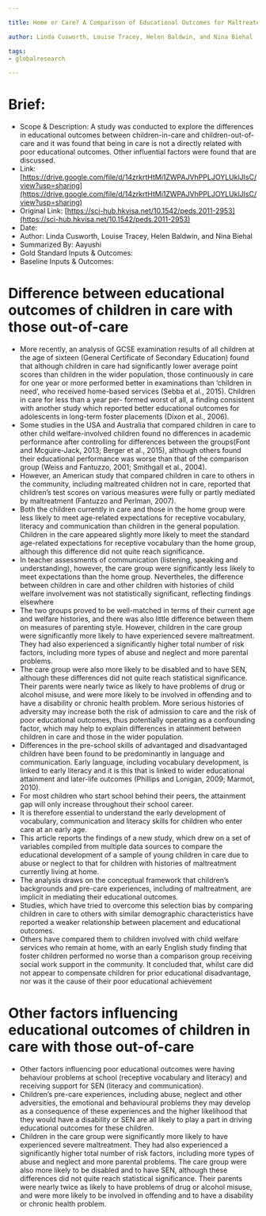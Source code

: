 ```yaml
---

title: Home or Care? A Comparison of Educational Outcomes for Maltreated Children

author: Linda Cusworth, Louise Tracey, Helen Baldwin, and Nina Biehal

tags: 
- globalresearch

---
```



# Brief:

* Scope & Description: A study was conducted to explore the differences in educational outcomes between children-in-care and children-out-of-care and it was found that being in care is not a directly related with poor educational outcomes. Other influential factors were found that are discussed. 
* Link: [https://drive.google.com/file/d/14zrkrtHtMi1ZWPAJVhPPLJOYLUklJIsC/view?usp=sharing](https://drive.google.com/file/d/14zrkrtHtMi1ZWPAJVhPPLJOYLUklJIsC/view?usp=sharing) 
* Original Link: [https://sci-hub.hkvisa.net/10.1542/peds.2011-2953](https://sci-hub.hkvisa.net/10.1542/peds.2011-2953) 
* Date: 
* Author: Linda Cusworth, Louise Tracey, Helen Baldwin, and Nina Biehal
* Summarized By: Aayushi
* Gold Standard Inputs & Outcomes: 
* Baseline Inputs & Outcomes:  


# Difference between educational outcomes of children in care with those out-of-care

- More recently, an analysis of GCSE examination results of all children at the age of sixteen (General Certificate of Secondary Education) found that although children in care had significantly lower average point scores than children in the wider population, those continuously in care for one year or more performed better in examinations than ‘children in need’, who received home-based services (Sebba et al., 2015). Children in care for less than a year per- formed worst of all, a finding consistent with another study which reported better educational outcomes for adolescents in long-term foster placements (Dixon et al., 2006).
- Some studies in the USA and Australia that compared children in care to other child welfare-involved children found no differences in academic performance after controlling for differences between the groups(Font and Mcguire-Jack, 2013; Berger et al., 2015), although others found their educational performance was worse than that of the comparison group (Weiss and Fantuzzo, 2001; Smithgall et al., 2004). 
- However, an American study that compared children in care to others in the community, including maltreated children not in care, reported that children’s test scores on various measures were fully or partly mediated by maltreatment (Fantuzzo and Perlman, 2007).
- Both the children currently in care and those in the home group were less likely to meet age-related expectations for receptive vocabulary, literacy and communication than children in the general population. Children in the care appeared slightly more likely to meet the standard age-related expectations for receptive vocabulary than the home group, although this difference did not quite reach significance. 
- In teacher assessments of communication (listening, speaking and understanding), however, the care group were significantly less likely to meet expectations than the home group. Nevertheles, the difference between children in care and other children with histories of child welfare involvement was not statistically significant, reflecting findings elsewhere
- The two groups proved to be well-matched in terms of their current age and welfare histories, and there was also little difference between them on measures of parenting style. However, children in the care group were significantly more likely to have experienced severe maltreatment. They had also experienced a significantly higher total number of risk factors, including more types of abuse and neglect and more parental problems. 
- The care group were also more likely to be disabled and to have SEN, although these differences did not quite reach statistical significance. Their parents were nearly twice as likely to have problems of drug or alcohol misuse, and were more likely to be involved in offending and to have a disability or chronic health problem. More serious histories of adversity may increase both the risk of admission to care and the risk of poor educational outcomes, thus potentially operating as a confounding factor, which may help to explain differences in attainment between children in care and those in the wider population.
- Differences in the pre-school skills of advantaged and disadvantaged children have been found to be predominantly in language and communication. Early language, including vocabulary development, is linked to early literacy and it is this that is linked to wider educational attainment and later-life outcomes (Phillips and Lonigan, 2009; Marmot, 2010).
-  For most children who start school behind their peers, the attainment gap will only increase throughout their school career. 
- It is therefore essential to understand the early development of vocabulary, communication and literacy skills for children who enter care at an early age.
- This article reports the findings of a new study, which drew on a set of variables compiled from multiple data sources to compare the educational development of a sample of young children in care due to abuse or neglect to that for children with histories of maltreatment currently living at home. 
- The analysis draws on the conceptual framework that children’s backgrounds and pre-care experiences, including of maltreatment, are implicit in mediating their educational outcomes. 
- Studies, which have tried to overcome this selection bias by comparing children in care to others with similar demographic characteristics have reported a weaker relationship between placement and educational outcomes. 
- Others have compared them to children involved with child welfare services who remain at home, with an early English study finding that foster children performed no worse than a comparison group receiving social work support in the community. It concluded that, whilst care did not appear to compensate children for prior educational disadvantage, nor was it the cause of their poor educational achievement


# Other factors influencing educational outcomes of children in care with those out-of-care

- Other factors influencing poor educational outcomes were having behaviour problems at school (receptive vocabulary and literacy) and receiving support for SEN (literacy and communication).
- Children’s pre-care experiences, including abuse, neglect and other adversities, the emotional and behavioural problems they may develop as a consequence of these experiences and the higher likelihood that they would have a disability or SEN are all likely to play a part in driving educational outcomes for these children.
- Children in the care group were significantly more likely to have experienced severe maltreatment. They had also experienced a significantly higher total number of risk factors, including more types of abuse and neglect and more parental problems. The care group were also more likely to be disabled and to have SEN, although these differences did not quite reach statistical significance. Their parents were nearly twice as likely to have problems of drug or alcohol misuse, and were more likely to be involved in offending and to have a disability or chronic health problem.	

